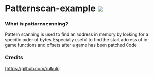 # Patternscan-example [![](https://www.codefactor.io/repository/github/rutkuli/patternscan-example/badge)](https://www.codefactor.io/repository/github/rutkuli/patternscan-example)

### What is patternscanning?
Pattern scanning is used to find an address in memory by looking for a specific order of bytes. Especially useful to find the start address of in-game functions and offsets after a game has been patched Code

### Credits
[https://github.com/rutkuli]
